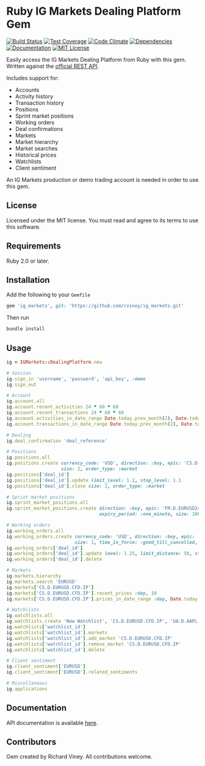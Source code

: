 # Ruby IG Markets Dealing Platform Gem

[![Build Status][travis-ci-badge]][travis-ci-link] [![Test Coverage][test-coverage-badge]][test-coverage-link]
[![Code Climate][code-climate-badge]][code-climate-link] [![Dependencies][dependencies-badge]][dependencies-link]
[![Documentation][docs-badge]][docs-link] [![MIT License][license-badge]][license-link]

Easily access the IG Markets Dealing Platform from Ruby with this gem. Written against the
[official REST API](http://labs.ig.com/rest-trading-api-reference).

Includes support for:

* Accounts
* Activity history
* Transaction history
* Positions
* Sprint market positions
* Working orders
* Deal confirmations
* Markets
* Market hierarchy
* Market searches
* Historical prices
* Watchlists
* Client sentiment

An IG Markets production or demo trading account is needed in order to use this gem.

[travis-ci-link]: http://travis-ci.org/rviney/ig_markets
[travis-ci-badge]: https://travis-ci.org/rviney/ig_markets.svg?branch=master
[test-coverage-link]: https://codeclimate.com/github/rviney/ig_markets/coverage
[test-coverage-badge]: https://codeclimate.com/github/rviney/ig_markets/badges/coverage.svg
[code-climate-link]: https://codeclimate.com/github/rviney/ig_markets
[code-climate-badge]: https://codeclimate.com/github/rviney/ig_markets/badges/gpa.svg
[dependencies-link]: https://gemnasium.com/rviney/ig_markets
[dependencies-badge]: https://gemnasium.com/rviney/ig_markets.svg
[license-link]: https://github.com/rviney/ig_markets/blob/master/LICENSE.md
[license-badge]: https://img.shields.io/badge/license-MIT-blue.svg
[docs-link]: https://inch-ci.org/github/rviney/ig_markets
[docs-badge]: http://inch-ci.org/github/rviney/ig_markets.svg?branch=master

## License

Licensed under the MIT license. You must read and agree to its terms to use this software.

## Requirements

Ruby 2.0 or later.

## Installation

Add the following to your `Gemfile`

```ruby
gem 'ig_markets', git: 'https://github.com/rviney/ig_markets.git'
```
Then run

```ruby
bundle install
```

## Usage

```ruby
ig = IGMarkets::DealingPlatform.new

# Session
ig.sign_in 'username', 'password', 'api_key', :demo
ig.sign_out

# Account
ig.account.all
ig.account.recent_activities 24 * 60 * 60
ig.account.recent_transactions 24 * 60 * 60
ig.account.activities_in_date_range Date.today.prev_month(2), Date.today.prev_month(1)
ig.account.transactions_in_date_range Date.today.prev_month(2), Date.today.prev_month(1)

# Dealing
ig.deal_confirmation 'deal_reference'

# Positions
ig.positions.all
ig.positions.create currency_code: 'USD', direction: :buy, epic: 'CS.D.EURUSD.CFD.IP',
                    size: 2, order_type: :market
ig.positions['deal_id']
ig.positions['deal_id'].update limit_level: 1.2, stop_level: 1.1
ig.positions['deal_id'].close size: 1, order_type: :market

# Sprint market positions
ig.sprint_market_positions.all
ig.sprint_market_positions.create direction: :buy, epic: 'FM.D.EURUSD24.EURUSD24.IP',
                                  expiry_period: :one_minute, size: 100

# Working orders
ig.working_orders.all
ig.working_orders.create currency_code: 'USD', direction: :buy, epic: 'CS.D.EURUSD.CFD.IP', level: 0.99,
                         size: 1, time_in_force: :good_till_cancelled, type: :limit
ig.working_orders['deal_id']
ig.working_orders['deal_id'].update level: 1.25, limit_distance: 50, stop_distance: 0.02
ig.working_orders['deal_id'].delete

# Markets
ig.markets.hierarchy
ig.markets.search 'EURUSD'
ig.markets['CS.D.EURUSD.CFD.IP']
ig.markets['CS.D.EURUSD.CFD.IP'].recent_prices :day, 10
ig.markets['CS.D.EURUSD.CFD.IP'].prices_in_date_range :day, Date.today.prev_month(2), Date.today.prev_month(1)

# Watchlists
ig.watchlists.all
ig.watchlists.create 'New Watchlist', 'CS.D.EURUSD.CFD.IP', 'UA.D.AAPL.CASH.IP'
ig.watchlists['watchlist_id']
ig.watchlists['watchlist_id'].markets
ig.watchlists['watchlist_id'].add_market 'CS.D.EURUSD.CFD.IP'
ig.watchlists['watchlist_id'].remove_market 'CS.D.EURUSD.CFD.IP'
ig.watchlists['watchlist_id'].delete

# Client sentiment
ig.client_sentiment['EURUSD']
ig.client_sentiment['EURUSD'].related_sentiments

# Miscellaneous
ig.applications
```

## Documentation

API documentation is available [here](http://www.rubydoc.info/github/rviney/ig_markets/master).

## Contributors

Gem created by Richard Viney. All contributions welcome.
